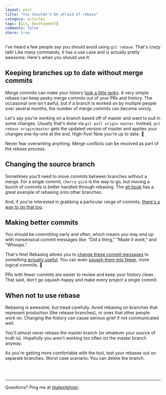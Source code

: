 ```yaml
---
layout: post
title: "You shouldn't be afraid of rebase"
category: articles
tags: [git, development]
comments: false
share: true
---
```


I've heard a few people say you should avoid using `git rebase`. That's crazy talk! Like many commands, it has a use case and is actually pretty awesome. Here's when you should use it:

## Keeping branches up to date without merge commits

Merge commits can make your history [look a little janky](https://twitter.com/HenryHoffman/status/694184106440200192). A very simple rebase can keep pesky merge commits out of your PRs and history. The occasional one isn't awful, but if a branch is worked on by multiple people over several months, the number of merge commits can become unruly.

Let's say you're working on a branch based off of master and want to pull in some changes. Usually that's done via `git pull origin master`. Instead, `git rebase origin/master` gets the updated version of master and applies your changes one-by-one at the end. High-five! Now you're up to date. :raised_hands:

Never fear overwriting anything. Merge conflicts can be resolved as part of the rebase process.

## Changing the source branch

Sometimes you'll need to move commits between branches without a merge. For a single commit, `cherry-pick` is the way to go, but moving a bunch of commits is better handled through rebasing. The [git book](http://git-scm.com/book/ch3-6.html#More-Interesting-Rebases) has a great example of rebasing onto other branches.

And, if you're interested in grabbing a particular range of commits, [there's a way to do that too](https://ariejan.net/2010/06/10/cherry-picking-specific-commits-from-another-branch/).

## Making better commits

You should be committing early and often, which means you may end up with nonsensical commit messages like: "Did a thing," "Made it work," and "Whoops."

That's fine! Rebasing allows you to [change these commit messages](https://coderwall.com/p/_thg9a/reword-a-git-commit-message) to something [actually useful](http://chris.beams.io/posts/git-commit/). You can even [squash them into fewer](http://gitready.com/advanced/2009/02/10/squashing-commits-with-rebase.html), more logical commits. :tada:

PRs with fewer commits are easier to review and keep your history clean. That said, don't go squash-happy and make every project a single commit.

## When not to use rebase

Rebasing is awesome, but tread carefully. Avoid rebasing on branches that represent production (like release branches), or ones that other people work on. Changing the history can cause serious grief if not communicated well.

You'll almost never rebase the master branch (or whatever your source of truth is). Hopefully you aren't working too often on the master branch anyway.

As you're getting more comfortable with the tool, test your rebases out on separate branches. Worst case scenario: You can delete the branch.

<br><br>

---

Questions? Ping me at [@alexjlehner](https://twitter.com/AlexJLehner "Alex on Twitter").
